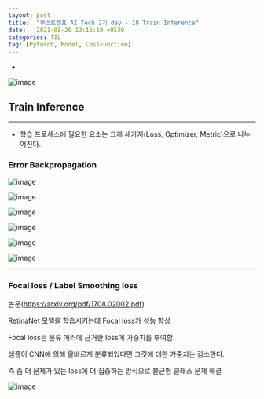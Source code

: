```yaml
---
layout: post
title:  "부스트캠프 AI Tech 2기 day - 18 Train Inference"
date:   2021-08-26 13:15:10 +0530
categories: TIL
tag: [Pytorch, Model, LossFunction]
---
```


-


![image](https://user-images.githubusercontent.com/61610411/130900765-0fc0bdfc-7187-49dd-832f-735fbed44cc3.png)

## Train Inference

---

* 학습 프로세스에 필요한 요소는 크게 세가지(Loss, Optimizer, Metric)으로 나누어진다.


### Error Backpropagation 

![image](https://user-images.githubusercontent.com/61610411/130900796-09781ba5-f157-4959-97cc-e60870869095.png)


![image](https://user-images.githubusercontent.com/61610411/130900799-684bfe04-af07-42a0-86b2-4fb734f5b1c8.png)


![image](https://user-images.githubusercontent.com/61610411/130900809-4899d50c-ff4b-45bb-961c-531df6de5efb.png)


![image](https://user-images.githubusercontent.com/61610411/130900817-376d4422-a3ba-4bda-88f9-4888965d376e.png)


![image](https://user-images.githubusercontent.com/61610411/130900831-684cae0a-adb7-4e61-8838-0791cbb08f84.png)


![image](https://user-images.githubusercontent.com/61610411/130900838-9a007161-724c-47b0-ac6d-5d5eb84aec28.png)


---
### Focal loss / Label Smoothing loss

논문(https://arxiv.org/pdf/1708.02002.pdf)

RetinaNet 모델을 학습시키는데 Focal loss가 성능 향상

Focal loss는 분류 에러에 근거한 loss에 가중치를 부여함.

샘플이 CNN에 의해 올바르게 분류되었다면 그것에 대한 가중치는 감소한다.

즉 좀 더 문제가 있는 loss에 더 집중하는 방식으로 불균형 클래스 문제 해결

![image](https://user-images.githubusercontent.com/61610411/130909789-e142f23e-94fd-4ed6-b9ac-84a619fc80be.png)
